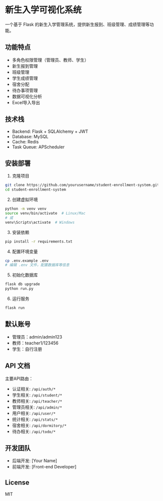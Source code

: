 # 新生入学可视化系统

一个基于 Flask 的新生入学管理系统，提供新生报到、班级管理、成绩管理等功能。

## 功能特点

- 多角色权限管理（管理员、教师、学生）
- 新生报到管理
- 班级管理
- 学生成绩管理
- 宿舍分配
- 待办事项管理
- 数据可视化分析
- Excel导入导出

## 技术栈

- Backend: Flask + SQLAlchemy + JWT
- Database: MySQL
- Cache: Redis
- Task Queue: APScheduler

## 安装部署

1. 克隆项目
```bash
git clone https://github.com/yourusername/student-enrollment-system.git
cd student-enrollment-system
```

2. 创建虚拟环境
```bash
python -m venv venv
source venv/bin/activate  # Linux/Mac
# 或
venv\Scripts\activate  # Windows
```

3. 安装依赖
```bash
pip install -r requirements.txt
```

4. 配置环境变量
```bash
cp .env.example .env
# 编辑 .env 文件，配置数据库等信息
```

5. 初始化数据库
```bash
flask db upgrade
python run.py
```

6. 运行服务
```bash
flask run
```

## 默认账号

- 管理员：admin/admin123
- 教师：teacher1/123456
- 学生：自行注册

## API 文档

主要API路由：

- 认证相关: `/api/auth/*`
- 学生相关: `/api/student/*`
- 教师相关: `/api/teacher/*`
- 管理员相关: `/api/admin/*`
- 用户相关: `/api/user/*`
- 统计相关: `/api/stats/*`
- 宿舍相关: `/api/dormitory/*`
- 待办相关: `/api/todo/*`

## 开发团队

- 后端开发: [Your Name]
- 前端开发: [Front-end Developer]

## License

MIT 